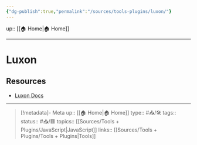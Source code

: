 ```yaml
---
{"dg-publish":true,"permalink":"/sources/tools-plugins/luxon/"}
---
```


up:: [[🏠 Home\|🏠 Home]]

---

# Luxon

## Resources
- [Luxon Docs](https://moment.github.io/luxon/#/)
---

> [!metadata]- Meta
> up:: [[🏠 Home\|🏠 Home]]
> type:: #📥/🛠 
> tags::  
> status:: #📥/🟥
> topics:: [[Sources/Tools + Plugins/JavaScript\|JavaScript]]
> links:: [[Sources/Tools + Plugins/Tools + Plugins\|Tools]]
